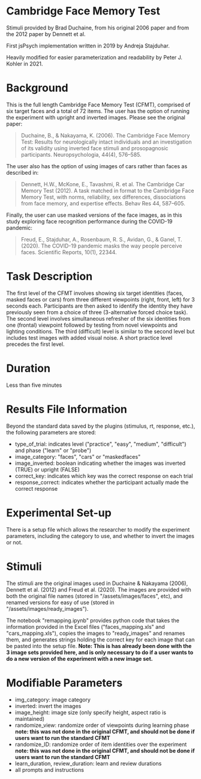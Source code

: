 # Cambridge Face Memory Test
Stimuli provided by Brad Duchaine, from his original 2006 paper and from the 2012 paper by Dennett et al.  

First jsPsych implementation written in 2019 by Andreja Stajduhar. 

Heavily modified for easier parameterization and readability by Peter J. Kohler in 2021. 

# Background
This is the full length Cambridge Face Memory Test (CFMT), comprised of six target faces and a total of 72 items. The user has the option of running the experiment with upright and inverted images. Please see the original paper:

> Duchaine, B., & Nakayama, K. (2006). The Cambridge Face Memory Test: Results for neurologically intact individuals and an investigation of its validity using inverted face stimuli and prosopagnosic participants. Neuropsychologia, 44(4), 576–585.

The user also has the option of using images of cars rather than faces as described in:

> Dennett, H.W., McKone, E., Tavashmi, R. et al. The Cambridge Car Memory Test (2012). A task matched in format to the Cambridge Face Memory Test, with norms, reliability, sex differences, dissociations from face memory, and expertise effects. Behav Res 44, 587–605.

Finally, the user can use masked versions of the face images, as in this study exploring face recognition performance during the COVID-19 pandemic: 

> Freud, E., Stajduhar, A., Rosenbaum, R. S., Avidan, G., & Ganel, T. (2020). The COVID-19 pandemic masks the way people perceive faces. Scientific Reports, 10(1), 22344.
# Task Description
The first level of the CFMT involves showing six target identities (faces, masked faces or cars) from three different viewpoints (right, front, left) for 3 seconds each. Participants are then asked to identify the identity they have previously seen from a choice of three (3-alternative forced choice task). The second level involves simultaneous refresher of the six identities from one (frontal) viewpoint followed by testing from novel viewpoints and lighting conditions. The third (difficult) level is similar to the second level but includes test images with added visual noise. A short practice level precedes the first level. 

# Duration
Less than five minutes

# Results File Information
Beyond the standard data saved by the plugins (stimulus, rt, response, etc.), the following parameters are stored:
* type_of_trial: indicates level ("practice", "easy", "medium", "difficult") and phase ("learn" or "probe")
* image_category: "faces", "cars" or "maskedfaces"
* image_inverted: boolean indicating whether the images was inverted (TRUE) or upright (FALSE)
* correct_key: indicates which key was the correct response on each trial
* response_correct: indicates whether the participant actually made the correct response

# Experimental Set-up
There is a setup file which allows the researcher to modify the experiment parameters, including the category to use, and whether to invert the images or not.

# Stimuli
The stimuli are the original images used in Duchaine & Nakayama (2006), Dennett et al. (2012) and Freud et al. (2020). The images are provided with both the original file names (stored in "/assets/images/faces", etc), and renamed versions for easy of use (stored in "/assets/images/ready_images"). 

The notebook "remapping.ipynb" provides python code that takes the information provided in the Excel files ("faces_mapping.xls" and "cars_mapping.xls"), copies the images to "ready_images" and renames them, and generates strings holding the correct key for each image that can be pasted into the setup file. **Note: This is has already been done with the 3 image sets provided here, and is only necessary to do if a user wants to do a new version of the experiment with a new image set.**

# Modifiable Parameters
* img_category: image category
* inverted: invert the images
* image_height: image size (only specify height, aspect ratio is maintained)
* randomize_view: randomize order of viewpoints during learning phase
<br>**note: this was not done in the original CFMT, and should not be done if users want to run the standard CFMT**
* randomize_ID: randomize order of item identities over the experiment
<br>**note: this was not done in the original CFMT, and should not be done if users want to run the standard CFMT**
* learn_duration, review_duration: learn and review durations
* all prompts and instructions
